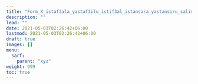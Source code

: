 ```yaml
---
title: "Form_X_istaf3ala_yastaf3ilu_istif3al_istansara_yastansiru_salim"
description: ""
lead: ""
date: 2021-05-03T02:26:42+06:00
lastmod: 2021-05-03T02:26:42+06:00
draft: true
images: []
menu: 
  sarf:
    parent: "xyz"
weight: 999
toc: true
---
```



